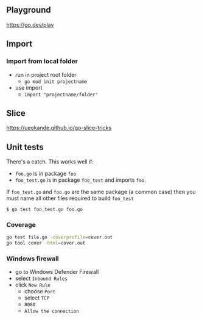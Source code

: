 ## Playground

https://go.dev/play

## Import

### Import from local folder

- run in project root folder
  - `go mod init projectname`
- use import
  - `import "projectname/folder"`

## Slice

https://ueokande.github.io/go-slice-tricks

## Unit tests

There's a catch. This works well if:

- `foo.go` is in package `foo`
- `foo_test.go` is in package `foo_test` and imports `foo`.

If `foo_test.go` and `foo.go` are the same package (a common case) then you must name all other files required to build `foo_test`

`$ go test foo_test.go foo.go`

### Coverage

```bash
go test file.go -coverprofile=cover.out
go tool cover -html=cover.out
```

### Windows firewall

- go to Windows Defender Firewall
- select `Inbound Rules`
- click `New Rule`
  - choose `Port`
  - select `TCP`
  - `8080`
  - `Allow the connection`
